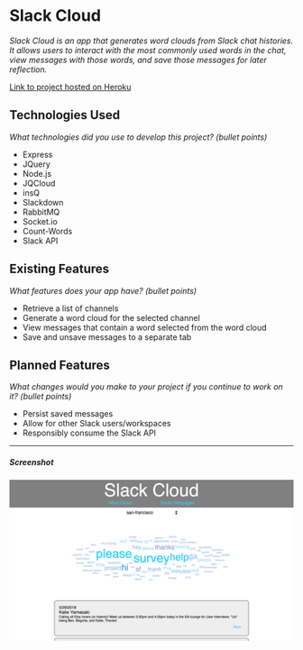 # Slack Cloud

*Slack Cloud is an app that generates word clouds from Slack chat histories. It allows users to interact with the most commonly used words in the chat, view messages with those words, and save those messages for later reflection.*

[Link to project hosted on Heroku](https://polar-ridge-29301.herokuapp.com/)

## Technologies Used

*What technologies did you use to develop this project? (bullet points)*

* Express
* JQuery
* Node.js
* JQCloud
* insQ
* Slackdown
* RabbitMQ
* Socket.io
* Count-Words
* Slack API


## Existing Features

*What features does your app have? (bullet points)*

* Retrieve a list of channels
* Generate a word cloud for the selected channel
* View messages that contain a word selected from the word cloud
* Save and unsave messages to a separate tab


## Planned Features

*What changes would you make to your project if you continue to work on it? (bullet points)*

* Persist saved messages
* Allow for other Slack users/workspaces
* Responsibly consume the Slack API

---

##### Screenshot

![Screenshot](./assets/ScreenShot.png)